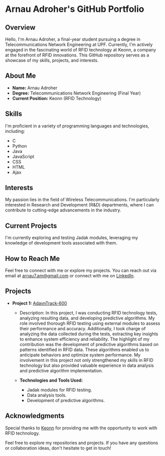 # Arnau Adroher's GitHub Portfolio

## Overview

Hello, I'm Arnau Adroher, a final-year student pursuing a degree in Telecommunications Network Engineering at UPF. Currently, I'm actively engaged in the fascinating world of RFID technology at Keonn, a company at the forefront of RFID innovations. This GitHub repository serves as a showcase of my skills, projects, and interests.

## About Me

- **Name:** Arnau Adroher
- **Degree:** Telecommunications Network Engineering (Final Year)
- **Current Position:** Keonn (RFID Technology)

## Skills

I'm proficient in a variety of programming languages and technologies, including:

- C
- Python
- Java
- JavaScript
- CSS
- HTML
- Ajax

## Interests

My passion lies in the field of Wireless Telecommunications. I'm particularly interested in Research and Development (R&D) departments, where I can contribute to cutting-edge advancements in the industry.

## Current Projects

I'm currently exploring and testing Jadak modules, leveraging my knowledge of development tools associated with them.

## How to Reach Me

Feel free to connect with me or explore my projects. You can reach out via email at [arnau7.am@gmail.com](mailto:arnau7.am@gmail.com) or connect with me on [LinkedIn](https://www.linkedin.com/in/arnau-adroher-a7836529b/).

## Projects

- **Project 1:** [AdavnTrack-600](https://keonn.com/systems-product/advantrack-600/#)
  - Description: In this project, I was conducting RFID technology tests, analyzing resulting data, and developing predictive algorithms. My role involved thorough RFID testing using external modules to assess their performance and accuracy. Additionally, I took charge of analyzing the data collected during the tests, extracting key insights to enhance system efficiency and reliability. The highlight of my contribution was the development of predictive algorithms based on patterns identified in RFID data. These algorithms enabled us to anticipate behaviors and optimize system performance. My involvement in this project not only strengthened my skills in RFID technology but also provided valuable experience in data analysis and predictive algorithm implementation.

  - **Technologies and Tools Used:**
    - Jadak modules for RFID testing.
    - Data analysis tools.
    - Development of predictive algorithms.

## Acknowledgments

Special thanks to [Keonn](https://www.keonn.com/) for providing me with the opportunity to work with RFID technology.

Feel free to explore my repositories and projects. If you have any questions or collaboration ideas, don't hesitate to get in touch!


